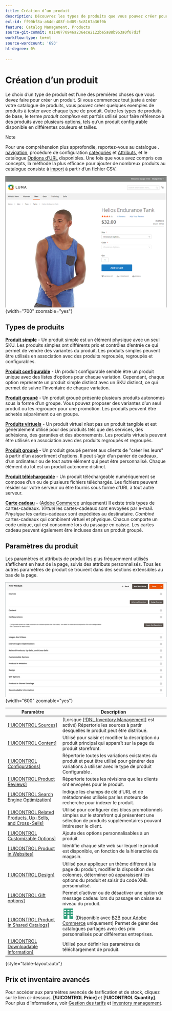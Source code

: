 ```yaml
---
title: Création d’un produit
description: Découvrez les types de produits que vous pouvez créer pour votre catalogue.
exl-id: ff90bf8a-a64d-403f-bd09-5c8167a36f0b
feature: Catalog Management, Products
source-git-commit: 01148770946a236ece2122be5a88b963a0f07d1f
workflow-type: tm+mt
source-wordcount: '693'
ht-degree: 0%

---
```


# Création d’un produit

Le choix d’un type de produit est l’une des premières choses que vous devez faire pour créer un produit. Si vous commencez tout juste à créer votre catalogue de produits, vous pouvez créer quelques exemples de produits à tester avec chaque type de produit. Outre les types de produits de base, le terme _produit complexe_ est parfois utilisé pour faire référence à des produits avec plusieurs options, tels qu’un produit configurable disponible en différentes couleurs et tailles.

>[!NOTE]
>
>Pour une compréhension plus approfondie, reportez-vous au catalogue . [navigation](navigation.md), procédure de configuration [categories](categories.md) et [Attributs](product-attributes.md), et le catalogue [Options d’URL](catalog-urls.md) disponibles. Une fois que vous avez compris ces concepts, la méthode la plus efficace pour ajouter de nombreux produits au catalogue consiste à [import](../systems/data-import.md) à partir d’un fichier CSV.

![Page produit sur le storefront](./assets/storefront-product-page.png){width="700" zoomable="yes"}

## Types de produits

**[Produit simple](product-create-simple.md)** - Un produit simple est un élément physique avec un seul SKU. Les produits simples ont différents prix et contrôles d’entrée ce qui permet de vendre des variantes du produit. Les produits simples peuvent être utilisés en association avec des produits regroupés, regroupés et configurables.

**[Produit configurable](product-create-configurable.md)** - Un produit configurable semble être un produit unique avec des listes d’options pour chaque variation. Cependant, chaque option représente un produit simple distinct avec un SKU distinct, ce qui permet de suivre l’inventaire de chaque variation.

**[Produit groupé](product-create-grouped.md)** - Un produit groupé présente plusieurs produits autonomes sous la forme d’un groupe. Vous pouvez proposer des variantes d’un seul produit ou les regrouper pour une promotion. Les produits peuvent être achetés séparément ou en groupe.

**[Produits virtuels](product-create-virtual.md)** - Un produit virtuel n’est pas un produit tangible et est généralement utilisé pour des produits tels que des services, des adhésions, des garanties et des abonnements. Les produits virtuels peuvent être utilisés en association avec des produits regroupés et regroupés.

**[Produit groupé](product-create-bundle.md)**  - Un produit groupé permet aux clients de &quot;créer les leurs&quot; à partir d’un assortiment d’options. Il peut s’agir d’un panier de cadeaux, d’un ordinateur ou de tout autre élément qui peut être personnalisé. Chaque élément du lot est un produit autonome distinct.

**[Produit téléchargeable](product-create-downloadable.md)** - Un produit téléchargeable numériquement se compose d’un ou de plusieurs fichiers téléchargés. Les fichiers peuvent résider sur votre serveur ou être fournis sous forme d’URL à tout autre serveur.

**[Carte cadeau](product-gift-card-create.md)** - ([Adobe Commerce](../landing/home.md#product-editions) uniquement) Il existe trois types de cartes-cadeaux. _Virtuel_ les cartes-cadeaux sont envoyées par e-mail. _Physique_ les cartes-cadeaux sont expédiées au destinataire. _Combiné_ cartes-cadeaux qui combinent virtuel et physique. Chacun comporte un code unique, qui est consommé lors du passage en caisse. Les cartes cadeau peuvent également être incluses dans un produit groupé.

## Paramètres du produit

Les paramètres et attributs de produit les plus fréquemment utilisés s’affichent en haut de la page, suivis des attributs personnalisés. Tous les autres paramètres de produit se trouvent dans des sections extensibles au bas de la page.

![Paramètres du produit](./assets/product-settings.png){width="600" zoomable="yes"}

| Paramètre | Description |
|--- |--- |
| [[!UICONTROL Sources]](../inventory-management/sources-assign-per-product.md) | (Lorsque [[!DNL Inventory Management]](../inventory-management/introduction.md) est activé) Répertorie les sources à partir desquelles le produit peut être distribué. |
| [[!UICONTROL Content]](product-content.md) | Utilisé pour saisir et modifier la description du produit principal qui apparaît sur la page du produit storefront. |
| [[!UICONTROL Configurations]](product-configurations.md) | Répertorie toutes les variations existantes du produit et peut être utilisé pour générer des variations à utiliser avec le type de produit Configurable . |
| [[!UICONTROL Product Reviews]](settings-advanced-product-reviews.md) | Répertorie toutes les révisions que les clients ont envoyées pour le produit. |
| [[!UICONTROL Search Engine Optimization]](product-search-engine-optimization.md) | Indique les champs de clé d’URL et de métadonnées utilisés par les moteurs de recherche pour indexer le produit. |
| [[!UICONTROL Related Products, Up-Sells, and Cross-Sells]](related-products-up-sells-cross-sells.md) | Utilisé pour configurer des blocs promotionnels simples sur le storefront qui présentent une sélection de produits supplémentaires pouvant intéresser le client. |
| [[!UICONTROL Customizable Options]](settings-advanced-custom-options.md) | Ajoute des options personnalisables à un produit. |
| [[!UICONTROL Product in Websites]](settings-basic-websites.md) | Identifie chaque site web sur lequel le produit est disponible, en fonction de la hiérarchie du magasin. |
| [[!UICONTROL Design]](settings-advanced-design.md) | Utilisé pour appliquer un thème différent à la page du produit, modifier la disposition des colonnes, déterminer où apparaissent les options du produit et saisir du code XML personnalisé. |
| [[!UICONTROL Gift options]](product-gift-options.md) | Permet d’activer ou de désactiver une option de message cadeau lors du passage en caisse au niveau du produit. |
| [[!UICONTROL Product In Shared Catalogs]](../b2b/catalog-shared.md) | ![B2B pour Adobe Commerce](../assets/b2b.svg) (Disponible avec [B2B pour Adobe Commerce](../b2b/introduction.md) uniquement) Permet de gérer des catalogues partagés avec des prix personnalisés pour différentes entreprises. |
| [[!UICONTROL Downloadable Information]](product-create-downloadable.md#step-5-complete-the-downloadable-information) | Utilisé pour définir les paramètres de téléchargement de produit. |

{style="table-layout:auto"}

## Prix et inventaire avancés

Pour accéder aux paramètres avancés de tarification et de stock, cliquez sur le lien ci-dessous. **[!UICONTROL Price]** et **[!UICONTROL Quantity]**. Pour plus d’informations, voir [Gestion des tarifs](pricing-advanced.md) et [Inventory management](../inventory-management/introduction.md).
